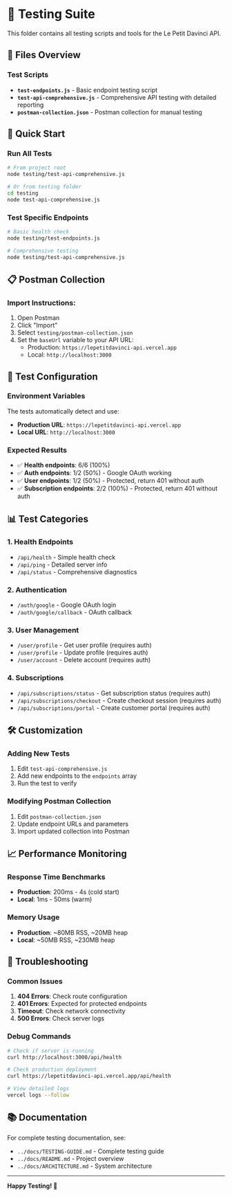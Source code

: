 # 🧪 Testing Suite

This folder contains all testing scripts and tools for the Le Petit Davinci API.

## 📁 Files Overview

### Test Scripts
- **`test-endpoints.js`** - Basic endpoint testing script
- **`test-api-comprehensive.js`** - Comprehensive API testing with detailed reporting
- **`postman-collection.json`** - Postman collection for manual testing

## 🚀 Quick Start

### Run All Tests
```bash
# From project root
node testing/test-api-comprehensive.js

# Or from testing folder
cd testing
node test-api-comprehensive.js
```

### Test Specific Endpoints
```bash
# Basic health check
node testing/test-endpoints.js

# Comprehensive testing
node testing/test-api-comprehensive.js
```

## 📋 Postman Collection

### Import Instructions:
1. Open Postman
2. Click "Import"
3. Select `testing/postman-collection.json`
4. Set the `baseUrl` variable to your API URL:
   - Production: `https://lepetitdavinci-api.vercel.app`
   - Local: `http://localhost:3000`

## 🔧 Test Configuration

### Environment Variables
The tests automatically detect and use:
- **Production URL**: `https://lepetitdavinci-api.vercel.app`
- **Local URL**: `http://localhost:3000`

### Expected Results
- ✅ **Health endpoints**: 6/6 (100%)
- ✅ **Auth endpoints**: 1/2 (50%) - Google OAuth working
- ✅ **User endpoints**: 1/2 (50%) - Protected, return 401 without auth
- ✅ **Subscription endpoints**: 2/2 (100%) - Protected, return 401 without auth

## 📊 Test Categories

### 1. Health Endpoints
- `/api/health` - Simple health check
- `/api/ping` - Detailed server info
- `/api/status` - Comprehensive diagnostics

### 2. Authentication
- `/auth/google` - Google OAuth login
- `/auth/google/callback` - OAuth callback

### 3. User Management
- `/user/profile` - Get user profile (requires auth)
- `/user/profile` - Update profile (requires auth)
- `/user/account` - Delete account (requires auth)

### 4. Subscriptions
- `/api/subscriptions/status` - Get subscription status (requires auth)
- `/api/subscriptions/checkout` - Create checkout session (requires auth)
- `/api/subscriptions/portal` - Create customer portal (requires auth)

## 🛠️ Customization

### Adding New Tests
1. Edit `test-api-comprehensive.js`
2. Add new endpoints to the `endpoints` array
3. Run the test to verify

### Modifying Postman Collection
1. Edit `postman-collection.json`
2. Update endpoint URLs and parameters
3. Import updated collection into Postman

## 📈 Performance Monitoring

### Response Time Benchmarks
- **Production**: 200ms - 4s (cold start)
- **Local**: 1ms - 50ms (warm)

### Memory Usage
- **Production**: ~80MB RSS, ~20MB heap
- **Local**: ~50MB RSS, ~230MB heap

## 🚨 Troubleshooting

### Common Issues
1. **404 Errors**: Check route configuration
2. **401 Errors**: Expected for protected endpoints
3. **Timeout**: Check network connectivity
4. **500 Errors**: Check server logs

### Debug Commands
```bash
# Check if server is running
curl http://localhost:3000/api/health

# Check production deployment
curl https://lepetitdavinci-api.vercel.app/api/health

# View detailed logs
vercel logs --follow
```

## 📚 Documentation

For complete testing documentation, see:
- `../docs/TESTING-GUIDE.md` - Complete testing guide
- `../docs/README.md` - Project overview
- `../docs/ARCHITECTURE.md` - System architecture

---

**Happy Testing! 🧪**
